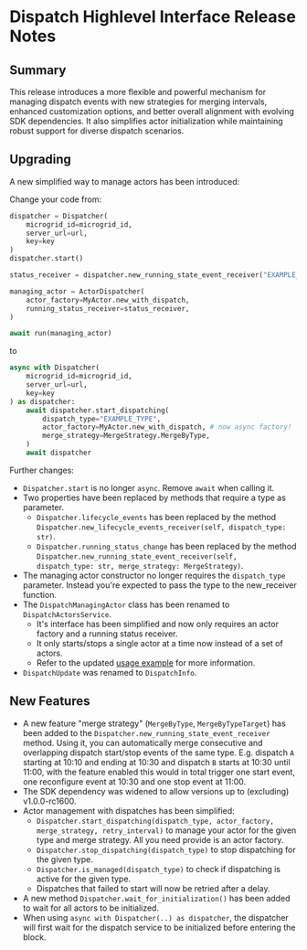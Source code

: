 # Dispatch Highlevel Interface Release Notes

## Summary

This release introduces a more flexible and powerful mechanism for managing dispatch events with new strategies for merging intervals, enhanced customization options, and better overall alignment with evolving SDK dependencies. It also simplifies actor initialization while maintaining robust support for diverse dispatch scenarios.

## Upgrading

A new simplified way to manage actors has been introduced:

Change your code from:
```python
dispatcher = Dispatcher(
    microgrid_id=microgrid_id,
    server_url=url,
    key=key
)
dispatcher.start()

status_receiver = dispatcher.new_running_state_event_receiver("EXAMPLE_TYPE")

managing_actor = ActorDispatcher(
    actor_factory=MyActor.new_with_dispatch,
    running_status_receiver=status_receiver,
)

await run(managing_actor)
```

to

```python
async with Dispatcher(
    microgrid_id=microgrid_id,
    server_url=url,
    key=key
) as dispatcher:
    await dispatcher.start_dispatching(
        dispatch_type="EXAMPLE_TYPE",
        actor_factory=MyActor.new_with_dispatch, # now async factory!
        merge_strategy=MergeStrategy.MergeByType,
    )
    await dispatcher
```

Further changes:

* `Dispatcher.start` is no longer `async`. Remove `await` when calling it.
* Two properties have been replaced by methods that require a type as parameter.
    * `Dispatcher.lifecycle_events` has been replaced by the method `Dispatcher.new_lifecycle_events_receiver(self, dispatch_type: str)`.
    * `Dispatcher.running_status_change` has been replaced by the method `Dispatcher.new_running_state_event_receiver(self, dispatch_type: str, merge_strategy: MergeStrategy)`.
* The managing actor constructor no longer requires the `dispatch_type` parameter. Instead you're expected to pass the type to the new_receiver function.
* The `DispatchManagingActor` class has been renamed to `DispatchActorsService`.
    * It's interface has been simplified and now only requires an actor factory and a running status receiver.
    * It only starts/stops a single actor at a time now instead of a set of actors.
    * Refer to the updated [usage example](https://frequenz-floss.github.io/frequenz-dispatch-python/latest/reference/frequenz/dispatch/#frequenz.dispatch.DispatchActorsService) for more information.
* `DispatchUpdate` was renamed to `DispatchInfo`.

## New Features

* A new feature "merge strategy" (`MergeByType`, `MergeByTypeTarget`) has been added to the `Dispatcher.new_running_state_event_receiver` method. Using it, you can automatically merge consecutive and overlapping dispatch start/stop events of the same type. E.g. dispatch `A` starting at 10:10 and ending at 10:30 and dispatch `B` starts at 10:30 until 11:00, with the feature enabled this would in total trigger one start event, one reconfigure event at 10:30 and one stop event at 11:00.
* The SDK dependency was widened to allow versions up to (excluding) v1.0.0-rc1600.
* Actor management with dispatches has been simplified:
    * `Dispatcher.start_dispatching(dispatch_type, actor_factory, merge_strategy, retry_interval)` to manage your actor for the given type and merge strategy. All you need provide is an actor factory.
    * `Dispatcher.stop_dispatching(dispatch_type)` to stop dispatching for the given type.
    * `Dispatcher.is_managed(dispatch_type)` to check if dispatching is active for the given type.
    * Dispatches that failed to start will now be retried after a delay.
* A new method `Dispatcher.wait_for_initialization()` has been added to wait for all actors to be initialized.
* When using `async with Dispatcher(..) as dispatcher`, the dispatcher will first wait for the dispatch service to be initialized before entering the block.
